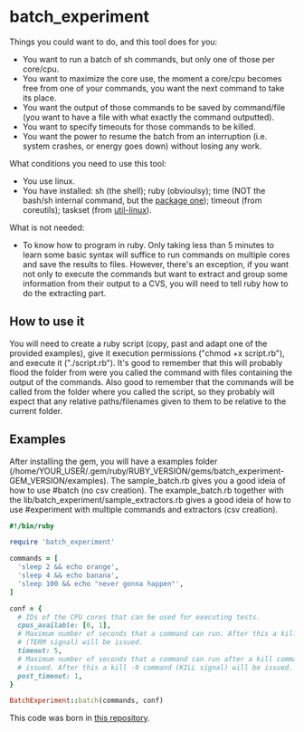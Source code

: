 # batch_experiment

Things you could want to do, and this tool does for you:
* You want to run a batch of sh commands, but only one of those per core/cpu.
* You want to maximize the core use, the moment a core/cpu becomes free from one of your commands, you want the next command to take its place.
* You want the output of those commands to be saved by command/file (you want to have a file with what exactly the command outputted).
* You want to specify timeouts for those commands to be killed.
* You want the power to resume the batch from an interruption (i.e. system crashes, or energy goes down) without losing any work.

What conditions you need to use this tool:
* You use linux.
* You have installed: sh (the shell); ruby (obvioulsy); time (NOT the bash/sh internal command, but the [package one](https://www.archlinux.org/packages/extra/x86_64/time/)); timeout (from coreutils); taskset (from [util-linux](https://www.archlinux.org/packages/core/x86_64/util-linux/)).

What is not needed:
* To know how to program in ruby. Only taking less than 5 minutes to learn some basic syntax will suffice to run commands on multiple cores and save the results to files. However, there's an exception, if you want not only to execute the commands but want to extract and group some information from their output to a CVS, you will need to tell ruby how to do the extracting part.

## How to use it

You will need to create a ruby script (copy, past and adapt one of the provided examples), give it execution permissions ("chmod +x script.rb"), and execute it ("./script.rb"). It's good to remember that this will probably flood the folder from were you called the command with files containing the output of the commands. Also good to remember that the commands will be called from the folder where you called the script, so they probably will expect that any relative paths/filenames given to them to be relative to the current folder.

## Examples

After installing the gem, you will have a examples folder (/home/YOUR_USER/.gem/ruby/RUBY_VERSION/gems/batch_experiment-GEM_VERSION/examples). The sample_batch.rb gives you a good ideia of how to use #batch (no csv creation). The example_batch.rb together with the lib/batch_experiment/sample_extractors.rb gives a good ideia of how to use #experiment with multiple commands and extractors (csv creation).

```ruby
#!/bin/ruby

require 'batch_experiment'

commands = [
  'sleep 2 && echo orange',
  'sleep 4 && echo banana',
  'sleep 100 && echo "never gonna happen"',
]

conf = {
  # IDs of the CPU cores that can be used for executing tests.
  cpus_available: [0, 1],
  # Maximum number of seconds that a command can run. After this a kill command
  # (TERM signal) will be issued.
  timeout: 5,
  # Maximum number of seconds that a command can run after a kill command was
  # issued. After this a kill -9 command (KILL signal) will be issued.
  post_timeout: 1,
}

BatchExperiment::batch(commands, conf)
```

This code was born in [this repository](https://github.com/henriquebecker91/masters/tree/master/codes/rb/batch_experiment).

